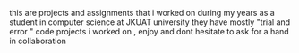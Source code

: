 this are projects and assignments that i worked on during my years as a student in computer science at JKUAT university 
they have mostly "trial and error " code projects i worked on ,
enjoy and dont hesitate to ask for a hand in collaboration 
